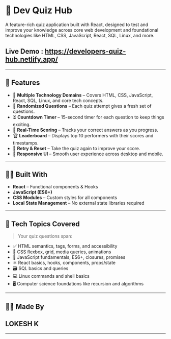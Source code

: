 # 🧠 Dev Quiz Hub

A feature-rich quiz application built with React, designed to test and improve your knowledge across core web development and foundational technologies like HTML, CSS, JavaScript, React, SQL, Linux, and more.

## Live Demo : https://developers-quiz-hub.netlify.app/
---

## 🚀 Features

- 🎯 **Multiple Technology Domains** – Covers HTML, CSS, JavaScript, React, SQL, Linux, and core tech concepts.
- 🔀 **Randomized Questions** – Each quiz attempt gives a fresh set of questions.
- ⏳ **Countdown Timer** – 15-second timer for each question to keep things exciting.
- 🧮 **Real-Time Scoring** – Tracks your correct answers as you progress.
- 🏆 **Leaderboard** – Displays top 10 performers with their scores and timestamps.
- 🔁 **Retry & Reset** – Take the quiz again to improve your score.
- 📱 **Responsive UI** – Smooth user experience across desktop and mobile.

---

## 🧑‍💻 Built With

- **React** – Functional components & Hooks
- **JavaScript (ES6+)**
- **CSS Modules** – Custom styles for all components
- **Local State Management** – No external state libraries required

---

## 🧪 Tech Topics Covered

> Your quiz questions span:

- ✅ HTML semantics, tags, forms, and accessibility
- 🎨 CSS flexbox, grid, media queries, animations
- 🧠 JavaScript fundamentals, ES6+, closures, promises
- ⚛️ React basics, hooks, components, props/state
- 🗃️ SQL basics and queries
- 💻 Linux commands and shell basics
- 🖥️ Computer science foundations like recursion and algorithms

---

## 🙋‍♀️ Made By

## LOKESH K

---


